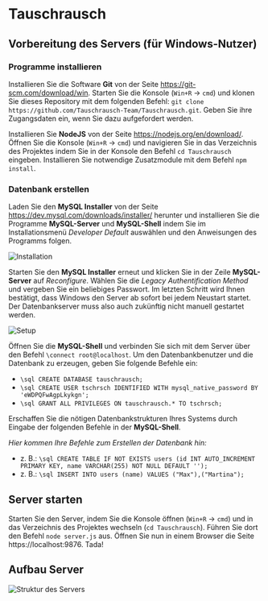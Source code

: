 # Tauschrausch

## Vorbereitung des Servers (für Windows-Nutzer)

### Programme installieren

Installieren Sie die Software **Git** von der Seite https://git-scm.com/download/win. Starten Sie die Konsole (`Win+R` -> `cmd`) und klonen Sie dieses Repository mit dem folgenden Befehl: `git clone https://github.com/Tauschrausch-Team/Tauschrausch.git`. Geben Sie ihre Zugangsdaten ein, wenn Sie dazu aufgefordert werden.

Installieren Sie **NodeJS** von der Seite https://nodejs.org/en/download/. Öffnen Sie die Konsole (`Win+R` -> `cmd`) und navigieren Sie in das Verzeichnis des Projektes indem Sie in der Konsole den Befehl `cd Tauschrausch` eingeben. Installieren Sie notwendige Zusatzmodule mit dem Befehl `npm install`.

### Datenbank erstellen

Laden Sie den **MySQL Installer** von der Seite https://dev.mysql.com/downloads/installer/ herunter und installieren Sie die Programme **MySQL-Server** und **MySQL-Shell** indem Sie im Installationsmenü *Developer Default* auswählen und den Anweisungen des Programms folgen.

![Installation](https://raw.githubusercontent.com/philipp-moeller/Tauschrausch/main/meta/db-install.png)

Starten Sie den **MySQL Installer** erneut und klicken Sie in der Zeile **MySQL-Server** auf *Reconfigure*. Wählen Sie die *Legacy Authentification Method* und vergeben Sie ein beliebiges Passwort. Im letzten Schritt wird Ihnen bestätigt, dass Windows den Server ab sofort bei jedem Neustart startet. Der Datenbankserver muss also auch zukünftig nicht manuell gestartet werden.

![Setup](https://raw.githubusercontent.com/philipp-moeller/Tauschrausch/main/meta/db-setup.png)

Öffnen Sie die **MySQL-Shell** und verbinden Sie sich mit dem Server über den Befehl `\connect root@localhost`. Um den Datenbankbenutzer und die Datenbank zu erzeugen, geben Sie folgende Befehle ein:

- `\sql CREATE DATABASE tauschrausch;`
- `\sql CREATE USER tschrsch IDENTIFIED WITH mysql_native_password BY 'eWDPQFwAgpLkykgn';`
- `\sql GRANT ALL PRIVILEGES ON tauschrausch.* TO tschrsch;`

Erschaffen Sie die nötigen Datenbankstrukturen Ihres Systems durch Eingabe der folgenden Befehle in der **MySQL-Shell**.

*Hier kommen Ihre Befehle zum Erstellen der Datenbank hin:*

- z. B.: `\sql CREATE TABLE IF NOT EXISTS users (id INT AUTO_INCREMENT PRIMARY KEY, name VARCHAR(255) NOT NULL DEFAULT '');`
- z. B.: `\sql INSERT INTO users (name) VALUES ("Max"),("Martina");`

## Server starten

Starten Sie den Server, indem Sie die Konsole öffnen (`Win+R` -> `cmd`) und in das Verzeichnis des Projektes wechseln (`cd Tauschrausch`). Führen Sie dort den Befehl `node server.js` aus. Öffnen Sie nun in einem Browser die Seite https://localhost:9876. Tada!

## Aufbau Server
![Struktur des Servers](https://raw.githubusercontent.com/philipp-moeller/Tauschrausch/main/meta/diagram.png)
